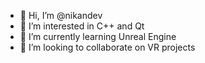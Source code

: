 - 👋 Hi, I’m @nikandev
- 👀 I’m interested in C++ and Qt
- 🌱 I’m currently learning Unreal Engine
- 💞️ I’m looking to collaborate on VR projects

<!---
nikandev/nikandev is a ✨ special ✨ repository because its `README.md` (this file) appears on your GitHub profile.
You can click the Preview link to take a look at your changes.
--->
